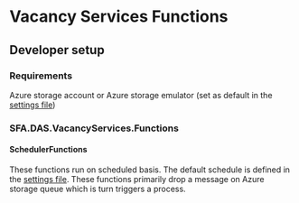 # Vacancy Services Functions
## Developer setup
### Requirements
Azure storage account or Azure storage emulator (set as default in the [settings file](src/SFA.DAS.VacancyServices.Functions/local.settings.json))

### SFA.DAS.VacancyServices.Functions
#### SchedulerFunctions
These functions run on scheduled basis. The default schedule is defined in the [settings file](src/SFA.DAS.VacancyServices.Functions/local.settings.json). These functions primarily drop a message on Azure storage queue which is turn triggers a process. 
